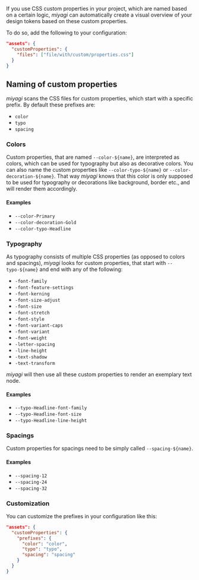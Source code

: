 If you use CSS custom properties in your project, which are named based on a certain logic, _miyagi_ can automatically create a visual overview of your design tokens based on these custom properties.

To do so, add the following to your configuration:

```json
"assets": {
  "customProperties": {
    "files": ["file/with/custom/properties.css"]
  }
}
```

## Naming of custom properties

_miyagi_ scans the CSS files for custom properties, which start with a specific prefix. By default these prefixes are:

- `color`
- `typo`
- `spacing`

### Colors

Custom properties, that are named `--color-${name}`, are interpreted as colors, which can be used for typography but also as decorative colors.
You can also name the custom properties like `--color-typo-${name}` or `--color-decoration-${name}`. That way _miyagi_ knows that this color is only supposed to be used for typography or decorations like background, border etc., and will render them accordingly.

#### Examples

- `--color-Primary`
- `--color-decoration-Gold`
- `--color-typo-Headline`

### Typography

As typography consists of multiple CSS properties (as opposed to colors and spacings), _miyagi_ looks for custom properties, that start with `--typo-${name}` and end with any of the following:

- `-font-family`
- `-font-feature-settings`
- `-font-kerning`
- `-font-size-adjust`
- `-font-size`
- `-font-stretch`
- `-font-style`
- `-font-variant-caps`
- `-font-variant`
- `-font-weight`
- `-letter-spacing`
- `-line-height`
- `-text-shadow`
- `-text-transform`

_miyagi_ will then use all these custom properties to render an exemplary text node.

#### Examples

- `--typo-Headline-font-family`
- `--typo-Headline-font-size`
- `--typo-Headline-line-height`

### Spacings

Custom properties for spacings need to be simply called `--spacing-${name}`.

#### Examples

- `--spacing-12`
- `--spacing-24`
- `--spacing-32`

### Customization

You can customize the prefixes in your configuration like this:

```json
"assets": {
  "customProperties": {
    "prefixes": {
      "color": "color",
      "typo": "typo",
      "spacing": "spacing"
    }
  }
}
```
